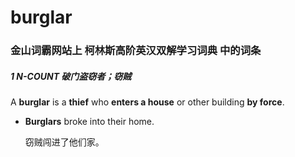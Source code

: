 # burglar

### 金山词霸网站上 柯林斯高阶英汉双解学习词典 中的词条

##### 1 N-COUNT 破门盗窃者；窃贼

A **burglar** is a **thief** who **enters a house** or other building **by force**.

- **Burglars** broke into their home. 

  窃贼闯进了他们家。